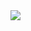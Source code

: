 <div style='width: 100%;'>
  <img src='https://media.giphy.com/media/7HZHBnZy2ntqGYkuj4/giphy.gif' style='margin: 0 auto;' />
</div>
